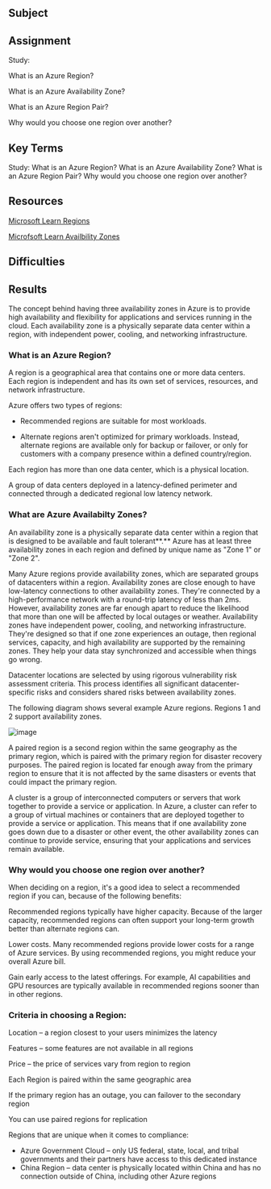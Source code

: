 ## Subject

##  Assignment
Study:

What is an Azure Region?

What is an Azure Availability Zone?

What is an Azure Region Pair?

Why would you choose one region over another?

## Key Terms

Study:
What is an Azure Region?
What is an Azure Availability Zone?
What is an Azure Region Pair?
Why would you choose one region over another?

##  Resources

[Microsoft Learn Regions](https://learn.microsoft.com/en-us/azure/cloud-adoption-framework/ready/azure-setup-guide/regions)

[Microfsoft Learn Availbility Zones](https://learn.microsoft.com/en-us/azure/reliability/availability-zones-overview?tabs=azure-cli)



##  Difficulties

##  Results

The concept behind having three availability zones in Azure is to provide high availability and flexibility for applications and services running in the cloud. Each availability zone is a physically separate data center within a region, with independent power, cooling, and networking infrastructure.

###  What is an Azure Region?
A region is a geographical area that contains one or more data centers. Each region is independent and has its own set of services, resources, and network infrastructure.

Azure offers two types of regions:

-  Recommended regions are suitable for most workloads.

-  Alternate regions aren't optimized for primary workloads. Instead, alternate regions are available only for backup or failover, or only for customers with a company presence within a defined country/region.

Each region has more than one data center, which is a physical location.

A group of data centers deployed in a latency-defined perimeter and connected through a dedicated regional low latency network.





### What are Azure Availabilty Zones?

An availability zone is a physically separate data center within a region that is designed to be available and fault tolerant**.** Azure has at least three availability zones in each region and defined by unique name as "Zone 1" or "Zone 2".

Many Azure regions provide availability zones, which are separated groups of datacenters within a region. Availability zones are close enough to have low-latency connections to other availability zones. They're connected by a high-performance network with a round-trip latency of less than 2ms. However, availability zones are far enough apart to reduce the likelihood that more than one will be affected by local outages or weather. Availability zones have independent power, cooling, and networking infrastructure. They're designed so that if one zone experiences an outage, then regional services, capacity, and high availability are supported by the remaining zones. They help your data stay synchronized and accessible when things go wrong.

Datacenter locations are selected by using rigorous vulnerability risk assessment criteria. This process identifies all significant datacenter-specific risks and considers shared risks between availability zones.

The following diagram shows several example Azure regions. Regions 1 and 2 support availability zones.

![image](https://github.com/techgrounds/cloud-assignments-E28MS/assets/151161141/fc74ec62-a0c1-4edf-a606-9bf7a82d14cb)


A paired region is a second region within the same geography as the primary region, which is paired with the primary region for disaster recovery purposes. The paired region is located far enough away from the primary region to ensure that it is not affected by the same disasters or events that could impact the primary region.

A cluster is a group of interconnected computers or servers that work together to provide a service or application. In Azure, a cluster can refer to a group of virtual machines or containers that are deployed together to provide a service or application. This means that if one availability zone goes down due to a disaster or other event, the other availability zones can continue to provide service, ensuring that your applications and services remain available.

###  Why would you choose one region over another?
When deciding on a region, it's a good idea to select a recommended region if you can, because of the following benefits:

Recommended regions typically have higher capacity. Because of the larger capacity, recommended regions can often support your long-term growth better than alternate regions can.

Lower costs. Many recommended regions provide lower costs for a range of Azure services. By using recommended regions, you might reduce your overall Azure bill.

Gain early access to the latest offerings. For example, AI capabilities and GPU resources are typically available in recommended regions sooner than in other regions. 

###  Criteria in choosing a Region:
Location – a region closest to your users minimizes the latency

Features – some features are not available in all regions

Price – the price of services vary from region to region

Each Region is paired within the same geographic area

If the primary region has an outage, you can failover to the secondary region

You can use paired regions for replication

Regions that are unique when it comes to compliance:

*  Azure Government Cloud – only US federal, state, local, and tribal governments and their partners have access to this dedicated instance
*  China Region – data center is physically located within China and has no connection outside of China, including other Azure regions
